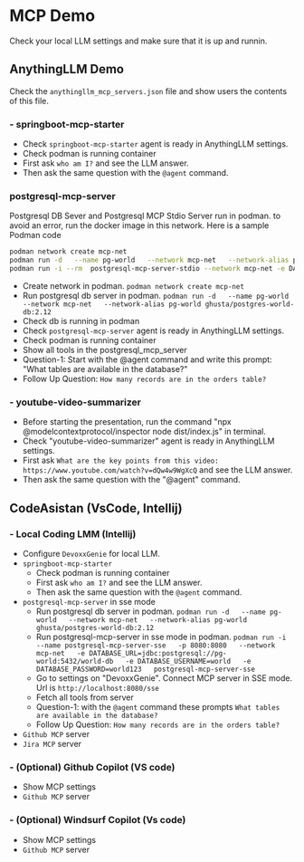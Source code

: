 # MCP Demo
Check your local LLM settings and make sure that it is up and runnin.
## AnythingLLM Demo
Check the `anythingllm_mcp_servers.json` file and show users the contents of this file.
### - springboot-mcp-starter
- Check `springboot-mcp-starter` agent is ready in AnythingLLM settings.
- Check podman is running container
- First ask `who am I?` and see the LLM answer.
- Then ask the same question with the `@agent` command.
### postgresql-mcp-server
Postgresql DB Sever and Postgresql MCP Stdio Server run in podman. to avoid an error, run the docker image in this network.
Here is a sample Podman code
```sh
podman network create mcp-net
podman run -d   --name pg-world   --network mcp-net   --network-alias pg-world ghusta/postgres-world-db:2.12
podman run -i --rm  postgresql-mcp-server-stdio --network mcp-net -e DATABASE_URL=jdbc:postgresql://pg-world:5432/world-db -e DATABASE_USERNAME=world -e  "DATABASE_PASSWORD=world123 postgresql-mcp-server-stdio
``` 
- Create network in podman.  `podman network create mcp-net`
- Run postgresql db server in podman. `podman run -d   --name pg-world   --network mcp-net   --network-alias pg-world ghusta/postgres-world-db:2.12`
- Check db is running in podman
- Check `postgresql-mcp-server` agent is ready in AnythingLLM settings.
- Check podman is running container
- Show all tools in the postgresql_mcp_server 
- Question-1: Start with the @agent command and write this prompt: "What tables are available in the database?"
- Follow Up Question: `How many records are in the orders table?`
  
### - youtube-video-summarizer
- Before starting the presentation, run the command "npx @modelcontextprotocol/inspector node dist/index.js" in terminal.
- Check "youtube-video-summarizer" agent is ready in AnythingLLM settings.
- First ask `What are the key points from this video: https://www.youtube.com/watch?v=dQw4w9WgXcQ` and see the LLM answer.
- Then ask the same question with the "@agent" command.

## CodeAsistan (VsCode, Intellij)
### - Local Coding LMM (Intellij)
- Configure `DevoxxGenie` for local LLM.
- `springboot-mcp-starter`
  - Check podman is running container
  - First ask `who am I?` and see the LLM answer.
  - Then ask the same question with the `@agent` command.
- `postgresql-mcp-server` in sse mode
  - Run postgresql db server in podman. `podman run -d   --name pg-world   --network mcp-net   --network-alias pg-world ghusta/postgres-world-db:2.12`
  - Run postgresql-mcp-server in sse mode in podman. `podman run -i   --name postgresql-mcp-server-sse   -p 8080:8080   --network mcp-net   -e DATABASE_URL=jdbc:postgresql://pg-world:5432/world-db   -e DATABASE_USERNAME=world   -e DATABASE_PASSWORD=world123   postgresql-mcp-server-sse`
  - Go to settings on  "DevoxxGenie". Connect MCP server in SSE mode. Url is `http://localhost:8080/sse`
  - Fetch all tools from server
  - Question-1: with the `@agent` command these prompts `What tables are available in the database?`
  - Follow Up Question: `How many records are in the orders table?`
- `Github MCP` server
- `Jira MCP` server

### - (Optional) Github Copilot (VS code)
 - Show MCP settings
 - `Github MCP` server

### - (Optional) Windsurf Copilot (Vs code)
 - Show MCP settings
 - `Github MCP` server
 
